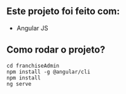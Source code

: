 ## Este projeto foi feito com:

* Angular JS

## Como rodar o projeto?

```
cd franchiseAdmin
npm install -g @angular/cli
npm install
ng serve
```

